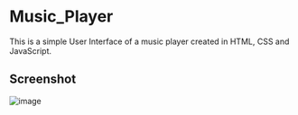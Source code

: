 # Music_Player
This is a simple User Interface of a music player created in HTML, CSS and JavaScript.

## Screenshot
![image](https://user-images.githubusercontent.com/93812851/141742161-2f42e666-70c3-403f-8d2d-3a3b0f6df140.png)
